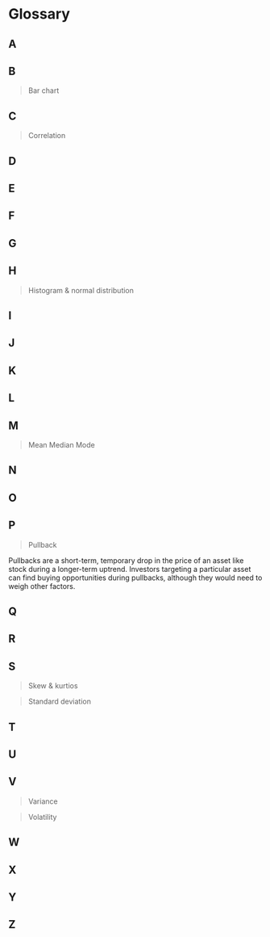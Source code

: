 # Glossary

## A

## B

> Bar chart

## C

> Correlation

## D

## E

## F

## G

## H

> Histogram & normal distribution

## I

## J

## K

## L

## M

> Mean
> Median
> Mode

## N

## O

## P

> Pullback

Pullbacks are a short-term, temporary drop in the price of an asset like stock during a longer-term uptrend. 
Investors targeting a particular asset can find buying opportunities during pullbacks, although they would need to weigh other factors.

## Q

## R

## S

> Skew & kurtios

> Standard deviation

## T

## U

## V

> Variance

> Volatility

## W

## X

## Y

## Z
